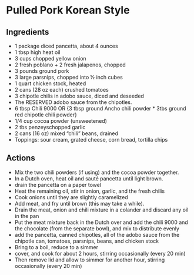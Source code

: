 # Pulled Pork Korean Style

## Ingredients
* 1 package diced pancetta, about 4 ounces
* 1 tbsp high heat oil
* 3 cups chopped yellow onion
* 2 fresh poblano + 2 fresh jalapenos, chopped
* 3 pounds ground pork
* 3 large parsnips, chopped into ½ inch cubes
* 1 quart chicken stock, heated
* 2 cans (28 oz each) crushed tomatoes
* 3 chipotle chilis in adobo sauce, diced and deseeded
* The RESERVED adobo sauce from the chipotles.
* 6 tbsp Chili 9000 OR {3 tbsp ground Ancho chili powder * 3tbs ground red chipotle chili powder}
* 1/4 cup cocoa powder (unsweetened)
* 2 tbs penzeyschopped garlic
* 2 cans (16 oz) mixed “chili” beans, drained
* Toppings: sour cream, grated cheese, corn bread, tortilla chips


## Actions
* Mix the two chili powders (if using) and the cocoa powder together.
* In a Dutch oven, heat oil and sauté pancetta until light brown.
* drain the pancetta on a paper towel
* Heat the remaining oil, stir in onion, garlic, and the fresh chilis
* Cook onions until they are slightly caramelized
* Add meat, and fry until brown (this may take a while).
* Drain the meat, onion and chili mixture in a colander and discard any oil in the pan
* Put the meat mixture back in the Dutch over and add the chili 9000 and the chocolate (from the separate bowl), and mix to distribute evenly
* add the pancetta, canned chipotles, all of the adobo sauce from the chipotle can, tomatoes, parsnips, beans, and chicken stock
* Bring to a boil, reduce to a simmer
* cover, and cook for about 2 hours, stirring occasionally  (every 20 min)
* Then remove lid and allow to simmer for another hour, stirring occasionally (every 20 min)
